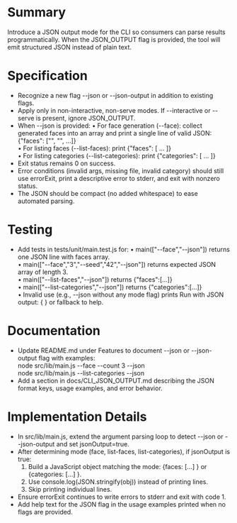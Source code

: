 # Summary

Introduce a JSON output mode for the CLI so consumers can parse results programmatically. When the JSON_OUTPUT flag is provided, the tool will emit structured JSON instead of plain text.

# Specification

- Recognize a new flag --json or --json-output in addition to existing flags.  
- Apply only in non-interactive, non-serve modes. If --interactive or --serve is present, ignore JSON_OUTPUT.  
- When --json is provided:
  • For face generation (--face): collect generated faces into an array and print a single line of valid JSON:  
      {"faces": ["<face1>", "<face2>", ...]}  
  • For listing faces (--list-faces): print {"faces": [ ... ]}  
  • For listing categories (--list-categories): print {"categories": [ ... ]}  
- Exit status remains 0 on success.  
- Error conditions (invalid args, missing file, invalid category) should still use errorExit, print a descriptive error to stderr, and exit with nonzero status.  
- The JSON should be compact (no added whitespace) to ease automated parsing.  

# Testing

- Add tests in tests/unit/main.test.js for:
  • main(["--face","--json"]) returns one JSON line with faces array.  
  • main(["--face","3","--seed","42","--json"]) returns expected JSON array of length 3.  
  • main(["--list-faces","--json"]) returns {"faces":[...]}  
  • main(["--list-categories","--json"]) returns {"categories":[...]}  
  • Invalid use (e.g., --json without any mode flag) prints Run with JSON output: { } or fallback to help.  
  
# Documentation

- Update README.md under Features to document --json or --json-output flag with examples:  
    node src/lib/main.js --face --count 3 --json  
    node src/lib/main.js --list-categories --json  
- Add a section in docs/CLI_JSON_OUTPUT.md describing the JSON format keys, usage examples, and error behavior.

# Implementation Details

- In src/lib/main.js, extend the argument parsing loop to detect --json or --json-output and set jsonOutput=true.  
- After determining mode (face, list-faces, list-categories), if jsonOutput is true:
  1. Build a JavaScript object matching the mode: {faces: [...] } or {categories: [...] }.  
  2. Use console.log(JSON.stringify(obj)) instead of printing lines.  
  3. Skip printing individual lines.  
- Ensure errorExit continues to write errors to stderr and exit with code 1.  
- Add help text for the JSON flag in the usage examples printed when no flags are provided.